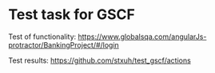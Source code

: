 # Test task for GSCF

Test of functionality: https://www.globalsqa.com/angularJs-protractor/BankingProject/#/login

Test results: https://github.com/stxuh/test_gscf/actions

